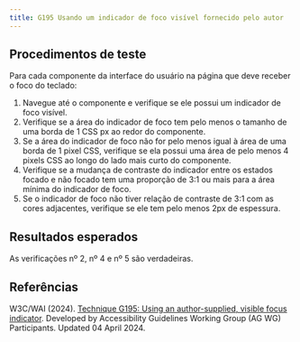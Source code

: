 ```yaml
---
title: G195 Usando um indicador de foco visível fornecido pelo autor
---
```


## Procedimentos de teste

Para cada componente da interface do usuário na página que deve receber o foco do teclado:

1. Navegue até o componente e verifique se ele possui um indicador de foco visível.
2. Verifique se a área do indicador de foco tem pelo menos o tamanho de uma borda de 1 CSS px ao redor do componente.
3. Se a área do indicador de foco não for pelo menos igual à área de uma borda de 1 pixel CSS, verifique se ela possui uma área de pelo menos 4 pixels CSS ao longo do lado mais curto do componente.
4. Verifique se a mudança de contraste do indicador entre os estados focado e não focado tem uma proporção de 3:1 ou mais para a área mínima do indicador de foco.
5. Se o indicador de foco não tiver relação de contraste de 3:1 com as cores adjacentes, verifique se ele tem pelo menos 2px de espessura.

## Resultados esperados
As verificações nº 2, nº 4 e nº 5 são verdadeiras.

## Referências

W3C/WAI (2024). [Technique G195: Using an author-supplied, visible focus indicator](https://www.w3.org/WAI/WCAG21/Techniques/general/G195). Developed by Accessibility Guidelines Working Group (AG WG) Participants. Updated 04 April 2024.